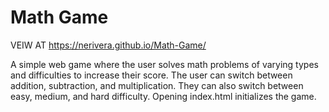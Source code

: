 # Math Game

VEIW AT https://nerivera.github.io/Math-Game/

A simple web game where the user solves math problems of varying types and difficulties to increase their score.
The user can switch between addition, subtraction, and multiplication. They can also switch between easy, medium, and hard difficulty. Opening index.html initializes the game.
